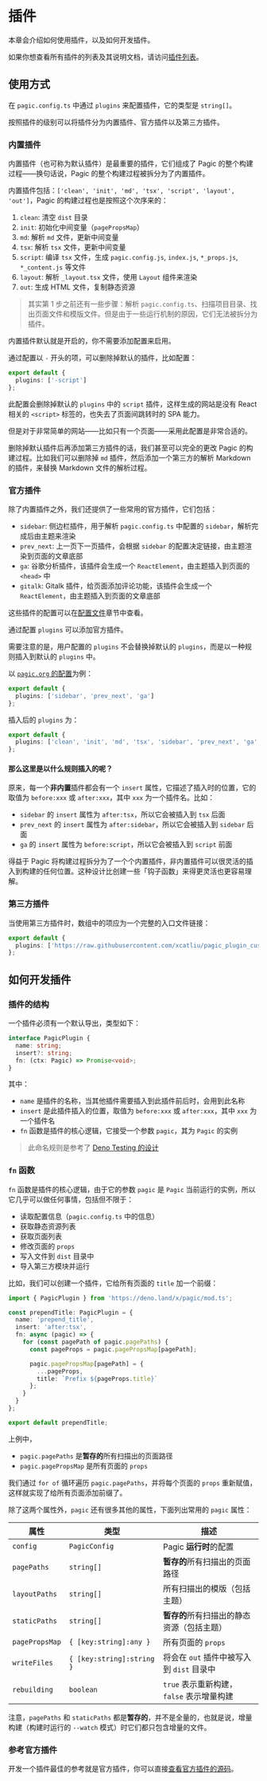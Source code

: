 # 插件

本章会介绍如何使用插件，以及如何开发插件。

如果你想查看所有插件的列表及其说明文档，请访问[插件列表](/plugins/)。

## 使用方式

在 `pagic.config.ts` 中通过 `plugins` 来配置插件，它的类型是 `string[]`。

按照插件的级别可以将插件分为内置插件、官方插件以及第三方插件。

### 内置插件

内置插件（也可称为默认插件）是最重要的插件，它们组成了 Pagic 的整个构建过程——换句话说，Pagic 的整个构建过程被拆分为了内置插件。

内置插件包括：`['clean', 'init', 'md', 'tsx', 'script', 'layout', 'out']`，Pagic 的构建过程也是按照这个次序来的：

1. `clean`: 清空 `dist` 目录
2. `init`: 初始化中间变量（`pagePropsMap`）
3. `md`: 解析 `md` 文件，更新中间变量
4. `tsx`: 解析 `tsx` 文件，更新中间变量
5. `script`: 编译 `tsx` 文件，生成 `pagic.config.js`, `index.js`, `*_props.js`, `*_content.js` 等文件
6. `layout`: 解析 `_layout.tsx` 文件，使用 `Layout` 组件来渲染
7. `out`: 生成 HTML 文件，复制静态资源

> 其实第 1 步之前还有一些步骤：解析 `pagic.config.ts`、扫描项目目录、找出页面文件和模版文件。但是由于一些运行机制的原因，它们无法被拆分为插件。

内置插件默认就是开启的，你不需要添加配置来启用。

通过配置以 `-` 开头的项，可以删除掉默认的插件，比如配置：

```ts
export default {
  plugins: ['-script']
};
```

此配置会删除掉默认的 `plugins` 中的 `script` 插件，这样生成的网站是没有 React 相关的 `<script>` 标签的，也失去了页面间跳转时的 SPA 能力。

但是对于非常简单的网站——比如只有一个页面——采用此配置是非常合适的。

删除掉默认插件后再添加第三方插件的话，我们甚至可以完全的更改 Pagic 的构建过程。比如我们可以删除掉 `md` 插件，然后添加一个第三方的解析 Markdown 的插件，来替换 Markdown 文件的解析过程。

### 官方插件

除了内置插件之外，我们还提供了一些常用的官方插件，它们包括：

- `sidebar`: 侧边栏插件，用于解析 `pagic.config.ts` 中配置的 `sidebar`，解析完成后由主题来渲染
- `prev_next`: 上一页下一页插件，会根据 `sidebar` 的配置决定链接，由主题渲染到页面的文章底部
- `ga`: 谷歌分析插件，该插件会生成一个 `ReactElement`，由主题插入到页面的 `<head>` 中
- `gitalk`: Gitalk 插件，给页面添加评论功能，该插件会生成一个 `ReactElement`，由主题插入到页面的文章底部

这些插件的配置可以在[配置文件](./config.md#页面内容)章节中查看。

通过配置 `plugins` 可以添加官方插件。

需要注意的是，用户配置的 `plugins` 不会替换掉默认的 `plugins`，而是以一种规则插入到默认的 `plugins` 中。

以 [`pagic.org` 的配置](https://github.com/xcatliu/pagic/blob/master/pagic.config.tsx)为例：

```ts
export default {
  plugins: ['sidebar', 'prev_next', 'ga']
};
```

插入后的 `plugins` 为：

```ts
export default {
  plugins: ['clean', 'init', 'md', 'tsx', 'sidebar', 'prev_next', 'ga', 'script', 'layout', 'out']
};
```

#### 那么这里是以什么规则插入的呢？

原来，每一个**非内置**插件都会有一个 `insert` 属性，它描述了插入时的位置，它的取值为 `before:xxx` 或 `after:xxx`，其中 `xxx` 为一个插件名。比如：

- `sidebar` 的 `insert` 属性为 `after:tsx`，所以它会被插入到 `tsx` 后面
- `prev_next` 的 `insert` 属性为 `after:sidebar`，所以它会被插入到 `sidebar` 后面
- `ga` 的 `insert` 属性为 `before:script`，所以它会被插入到 `script` 前面

得益于 Pagic 将构建过程拆分为了一个个内置插件，非内置插件可以很灵活的插入到构建的任何位置。这种设计比创建一些「钩子函数」来得更灵活也更容易理解。

### 第三方插件

当使用第三方插件时，数组中的项应为一个完整的入口文件链接：

```ts
export default {
  plugins: ['https://raw.githubusercontent.com/xcatliu/pagic_plugin_custom/master/mod.ts']
};
```

## 如何开发插件

### 插件的结构

一个插件必须有一个默认导出，类型如下：

```ts
interface PagicPlugin {
  name: string;
  insert?: string;
  fn: (ctx: Pagic) => Promise<void>;
}
```

其中：

- `name` 是插件的名称，当其他插件需要插入到此插件前后时，会用到此名称
- `insert` 是此插件插入的位置，取值为 `before:xxx` 或 `after:xxx`，其中 `xxx` 为一个插件名
- `fn` 函数是插件的核心逻辑，它接受一个参数 `pagic`，其为 `Pagic` 的实例

> 此命名规则是参考了 [Deno Testing 的设计](https://deno.land/manual/testing)

### `fn` 函数

`fn` 函数是插件的核心逻辑，由于它的参数 `pagic` 是 `Pagic` 当前运行的实例，所以它几乎可以做任何事情，包括但不限于：

- 读取配置信息（`pagic.config.ts` 中的信息）
- 获取静态资源列表
- 获取页面列表
- 修改页面的 `props`
- 写入文件到 `dist` 目录中
- 导入第三方模块并运行

比如，我们可以创建一个插件，它给所有页面的 `title` 加一个前缀：

```ts {6-15}
import { PagicPlugin } from 'https://deno.land/x/pagic/mod.ts';

const prependTitle: PagicPlugin = {
  name: 'prepend_title',
  insert: 'after:tsx',
  fn: async (pagic) => {
    for (const pagePath of pagic.pagePaths) {
      const pageProps = pagic.pagePropsMap[pagePath];

      pagic.pagePropsMap[pagePath] = {
        ...pageProps,
        title: `Prefix ${pageProps.title}`
      };
    }
  }
};

export default prependTitle;
```

上例中，

- `pagic.pagePaths` 是**暂存的**所有扫描出的页面路径
- `pagic.pagePropsMap` 是所有页面的 `props`

我们通过 `for of` 循环遍历 `pagic.pagePaths`，并将每个页面的 `props` 重新赋值，这样就实现了给所有页面添加前缀了。

除了这两个属性外，`pagic` 还有很多其他的属性，下面列出常用的 `pagic` 属性：

| 属性           | 类型                      | 描述                                       |
| -------------- | ------------------------- | ------------------------------------------ |
| `config`       | `PagicConfig`             | Pagic **运行时**的配置                     |
| `pagePaths`    | `string[]`                | **暂存的**所有扫描出的页面路径             |
| `layoutPaths`  | `string[]`                | 所有扫描出的模版（包括主题）               |
| `staticPaths`  | `string[]`                | **暂存的**所有扫描出的静态资源（包括主题） |
| `pagePropsMap` | `{ [key:string]:any }`    | 所有页面的 `props`                         |
| `writeFiles`   | `{ [key:string]:string }` | 将会在 `out` 插件中被写入到 `dist` 目录中  |
| `rebuilding`   | `boolean`                 | `true` 表示重新构建，`false` 表示增量构建  |

注意，`pagePaths` 和 `staticPaths` 都是**暂存的**，并不是全量的，也就是说，增量构建（构建时运行的 `--watch` 模式）时它们都只包含增量的文件。

### 参考官方插件

开发一个插件最佳的参考就是官方插件，你可以直接[查看官方插件的源码](https://github.com/xcatliu/pagic/tree/master/src/plugins)。
